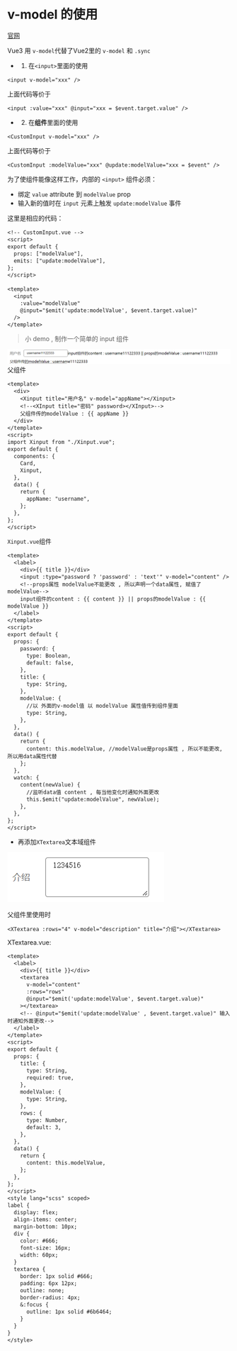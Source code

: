 # v-model 的使用
[官网](https://staging-cn.vuejs.org/guide/components/events.html#usage-with-v-model)

Vue3 用 `v-model`代替了Vue2里的 `v-model` 和 `.sync`
- 1. 在`<input>`里面的使用

```vue
<input v-model="xxx" />
```

上面代码等价于

```vue
<input :value="xxx" @input="xxx = $event.target.value" />
```

- 2.  在**组件**里面的使用

```vue
<CustomInput v-model="xxx" />
```

上面代码等价于

```vue
<CustomInput :modelValue="xxx" @update:modelValue="xxx = $event" />
```

为了使组件能像这样工作，内部的 `<input>` 组件必须：

- 绑定 `value` attribute 到 `modelValue` prop
- 输入新的值时在 `input` 元素上触发 `update:modelValue` 事件

这里是相应的代码：

```vue
<!-- CustomInput.vue -->
<script>
export default {
  props: ["modelValue"],
  emits: ["update:modelValue"],
};
</script>

<template>
  <input
    :value="modelValue"
    @input="$emit('update:modelValue', $event.target.value)"
  />
</template>
```

> 小 demo , 制作一个简单的 input 组件

![图片](../.vuepress/public/images/v-model1.png)
父组件

```vue
<template>
  <div>
    <Xinput title="用户名" v-model="appName"></Xinput>
    <!--<XInput title="密码" password></XInput>-->
    父组件传的modelValue : {{ appName }}
  </div>
</template>
<script>
import Xinput from "./Xinput.vue";
export default {
  components: {
    Card,
    Xinput,
  },
  data() {
    return {
      appName: "username",
    };
  },
};
</script>
```

`Xinput.vue`组件

```vue
<template>
  <label>
    <div>{{ title }}</div>
    <input :type="password ? 'password' : 'text'" v-model="content" />
    <!--props属性 modelValue不能更改 , 所以声明一个data属性, 赋值了modelValue-->
    input组件的content : {{ content }} || props的modelValue : {{ modelValue }}
  </label>
</template>
<script>
export default {
  props: {
    password: {
      type: Boolean,
      default: false,
    },
    title: {
      type: String,
    },
    modelValue: {
      //以 外面的v-model值 以 modelValue 属性值传到组件里面
      type: String,
    },
  },
  data() {
    return {
      content: this.modelValue, //modelValue是props属性 , 所以不能更改, 所以用data属性代替
    };
  },
  watch: {
    content(newValue) {
      //监听data值 content , 每当他变化时通知外面更改
      this.$emit("update:modelValue", newValue);
    },
  },
};
</script>
```

- 再添加`XTextarea`文本域组件

![图片](../.vuepress/public/images/v-model2.png)

父组件里使用时

```vue
<XTextarea :rows="4" v-model="description" title="介绍"></XTextarea>
```

XTextarea.vue:

```vue
<template>
  <label>
    <div>{{ title }}</div>
    <textarea
      v-model="content"
      :rows="rows"
      @input="$emit('update:modelValue', $event.target.value)"
    ></textarea>
    <!-- @input="$emit('update:modelValue' , $event.target.value)" 输入时通知外面更改-->
  </label>
</template>
<script>
export default {
  props: {
    title: {
      type: String,
      required: true,
    },
    modelValue: {
      type: String,
    },
    rows: {
      type: Number,
      default: 3,
    },
  },
  data() {
    return {
      content: this.modelValue,
    };
  },
};
</script>
<style lang="scss" scoped>
label {
  display: flex;
  align-items: center;
  margin-bottom: 10px;
  div {
    color: #666;
    font-size: 16px;
    width: 60px;
  }
  textarea {
    border: 1px solid #666;
    padding: 6px 12px;
    outline: none;
    border-radius: 4px;
    &:focus {
      outline: 1px solid #6b6464;
    }
  }
}
</style>
```
